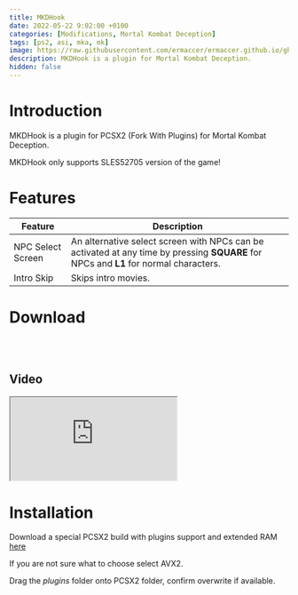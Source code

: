 ```yaml
---
title: MKDHook
date: 2022-05-22 9:02:00 +0100
categories: [Modifications, Mortal Kombat Deception]
tags: [ps2, asi, mka, mk]   
image: https://raw.githubusercontent.com/ermaccer/ermaccer.github.io/gh-pages/assets/mods/mkd/mkdhook/preview.jpg
description: MKDHook is a plugin for Mortal Kombat Deception.
hidden: false
---
```


# Introduction
MKDHook is a plugin for PCSX2 (Fork With Plugins) for Mortal Kombat Deception.

<div class="alert bg-dark">
    MKDHook only supports SLES52705 version of the game!
</div>

# Features

| Feature | Description |
| --- | --- |
|NPC Select Screen|  An alternative select screen with NPCs can be activated at any time by pressing <b>SQUARE</b> for NPCs and <b>L1</b> for normal characters. |
|Intro Skip| Skips intro movies. |


# Download

<a class="btn btn-block btn-dark bg-dark text-gray btn-lg" style="color: white;" href="https://github.com/ermaccer/MKDHook/releases/latest/download/mkdhook.zip" role="button">
<i class="fas fa-download"></i>
Download
</a>
<br>
<a class="btn btn-block btn-dark bg-dark text-gray btn-lg" style="color: white;" href="https://github.com/ermaccer/MKDHook/" role="button">
<i class="fab fa-github"></i>
Source
</a>

## Video

<div class="embed-responsive embed-responsive-16by9">
  <iframe class="embed-responsive-item" src="https://www.youtube.com/embed/Mbl70wsT94M" allowfullscreen></iframe>
</div>


# Installation 

Download a special PCSX2 build with plugins support and extended RAM <a href="https://github.com/ASI-Factory/PCSX2-Fork-With-Plugins/releases/">here</a>

If you are not sure what to choose select AVX2.

Drag the *plugins* folder onto PCSX2 folder, confirm overwrite if available.



